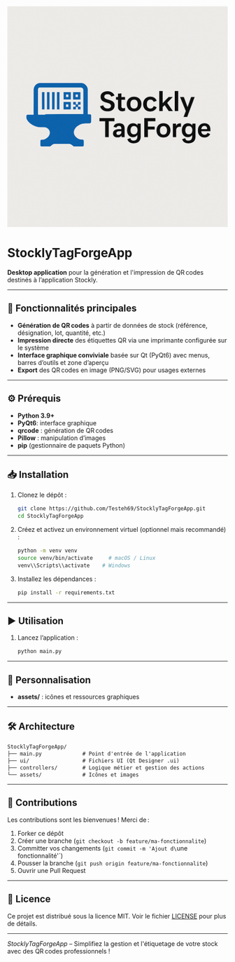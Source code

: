 ![logo stockly tag-forge](./assets/logo.png)


# StocklyTagForgeApp

**Desktop application** pour la génération et l'impression de QR codes destinés à l’application Stockly.

---

## 🚀 Fonctionnalités principales

* **Génération de QR codes** à partir de données de stock (référence, désignation, lot, quantité, etc.)
* **Impression directe** des étiquettes QR via une imprimante configurée sur le système
* **Interface graphique conviviale** basée sur Qt (PyQt6) avec menus, barres d’outils et zone d’aperçu
* **Export** des QR codes en image (PNG/SVG) pour usages externes

---

## ⚙️ Prérequis

* **Python 3.9+**
* **PyQt6**: interface graphique
* **qrcode** : génération de QR codes
* **Pillow** : manipulation d’images
* **pip** (gestionnaire de paquets Python)

---

## 📥 Installation

1. Clonez le dépôt :

   ```bash
   git clone https://github.com/Testeh69/StocklyTagForgeApp.git
   cd StocklyTagForgeApp
   ```
2. Créez et activez un environnement virtuel (optionnel mais recommandé) :

   ```bash
   python -m venv venv
   source venv/bin/activate     # macOS / Linux
   venv\\Scripts\\activate    # Windows
   ```
3. Installez les dépendances :

   ```bash
   pip install -r requirements.txt
   ```

---

## ▶️ Utilisation

1. Lancez l’application :

   ```bash
   python main.py
   ```


---

## 🔧 Personnalisation


* **assets/** : icônes et ressources graphiques

---

## 🛠️ Architecture

```
StocklyTagForgeApp/
├── main.py             # Point d'entrée de l'application
├── ui/                 # Fichiers UI (Qt Designer .ui)
├── controllers/        # Logique métier et gestion des actions
└── assets/             # Icônes et images
```

---

## 🤝 Contributions

Les contributions sont les bienvenues ! Merci de :

1. Forker ce dépôt
2. Créer une branche (`git checkout -b feature/ma-fonctionnalite`)
3. Committer vos changements (`git commit -m 'Ajout d\`une fonctionnalité'\`)
4. Pousser la branche (`git push origin feature/ma-fonctionnalite`)
5. Ouvrir une Pull Request

---

## 📄 Licence

Ce projet est distribué sous la licence MIT. Voir le fichier [LICENSE](LICENSE) pour plus de détails.

---

*StocklyTagForgeApp* – Simplifiez la gestion et l'étiquetage de votre stock avec des QR codes professionnels !

